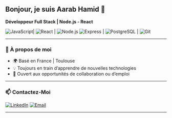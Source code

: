 ## Bonjour, je suis Aarab Hamid 👋

**Développeur Full Stack | Node.js - React**

![JavaScript](https://img.shields.io/badge/JavaScript-F7DF1E?style=for-the-badge&logo=javascript&logoColor=black)| ![React](https://img.shields.io/badge/React-61DAFB?style=for-the-badge&logo=react&logoColor=black)  | ![Node.js](https://img.shields.io/badge/Node.js-339933?style=for-the-badge&logo=node-dot-js&logoColor=white) ![Express](https://img.shields.io/badge/Express-000000?style=for-the-badge&logo=express&logoColor=white) | ![PostgreSQL](https://img.shields.io/badge/PostgreSQL-316192?style=for-the-badge&logo=postgresql&logoColor=white)  | ![Git](https://img.shields.io/badge/Git-F05032?style=for-the-badge&logo=git&logoColor=white) 


---

### 🎯 **À propos de moi**
- 🌍 Basé en France | Toulouse
- 💡 Toujours en train d’apprendre de nouvelles technologies
- 🚀 Ouvert aux opportunités de collaboration ou d’emploi

---

### 📫 **Contactez-Moi**
[![LinkedIn](https://img.shields.io/badge/LinkedIn-0077B5?style=for-the-badge&logo=linkedin&logoColor=white)](https://www.linkedin.com/in/hamid-aarab-5b1216338)
[![Email](https://img.shields.io/badge/Email-D14836?style=for-the-badge&logo=gmail&logoColor=white)](mailto\:hamid.aa@outlook.com)

---


<!--
**aarabhamid/aarabhamid** is a ✨ _special_ ✨ repository because its `README.md` (this file) appears on your GitHub profile.

Here are some ideas to get you started:

- 🔭 I’m currently working on ...
- 🌱 I’m currently learning ...
- 👯 I’m looking to collaborate on ...
- 🤔 I’m looking for help with ...
- 💬 Ask me about ...
- 📫 How to reach me: ...
- 😄 Pronouns: ...
- ⚡ Fun fact: ...
-->
